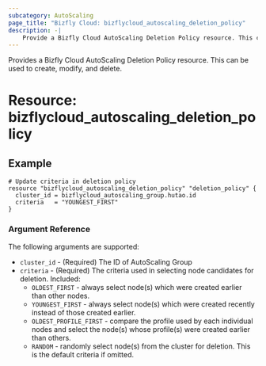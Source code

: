 ```yaml
---
subcategory: AutoScaling
page_title: "Bizfly Cloud: bizflycloud_autoscaling_deletion_policy"
description: -|
    Provide a Bizfly Cloud AutoScaling Deletion Policy resource. This can be used to create, modify, and delete.
---
```


Provides a Bizfly Cloud AutoScaling Deletion Policy resource. This can be used to create, modify, and delete.

# Resource: bizflycloud_autoscaling_deletion_policy

## Example

```hcl
# Update criteria in deletion policy
resource "bizflycloud_autoscaling_deletion_policy" "deletion_policy" {
  cluster_id = bizflycloud_autoscaling_group.hutao.id
  criteria   = "YOUNGEST_FIRST"
}
```

### Argument Reference

The following arguments are supported:

-   `cluster_id` - (Required) The ID of AutoScaling Group
-   `criteria` - (Required) The criteria used in selecting node candidates for deletion. Included:
    -   `OLDEST_FIRST` - always select node(s) which were created earlier than other nodes.
    -   `YOUNGEST_FIRST` - always select node(s) which were created recently instead of those created earlier.
    -   `OLDEST_PROFILE_FIRST` - compare the profile used by each individual nodes and select the node(s) whose profile(s) were created earlier than others.
    -   `RANDOM` - randomly select node(s) from the cluster for deletion. This is the default criteria if omitted.
